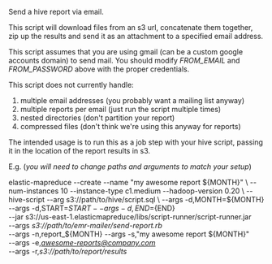Send a hive report via email.

This script will download files from an s3 url, concatenate them together, zip up the results and send it as an attachment to a specified email address.

This script assumes that you are using gmail (can be a custom google accounts domain) to send mail.  You should modify *FROM_EMAIL* and *FROM_PASSWORD* above with the proper credentials.

This script does not currently handle:
  1. multiple email addresses (you probably want a mailing list anyway)
  2. multiple reports per email (just run the script multiple times)
  3. nested directories (don't partition your report)
  4. compressed files (don't think we're using this anyway for reports)
 
The intended usage is to run this as a job step with your hive script, passing it in the location of the report results in s3.

E.g. (*you will need to change paths and arguments to match your setup*)

elastic-mapreduce --create --name "my awesome report ${MONTH}" \
  --num-instances 10 --instance-type c1.medium  --hadoop-version 0.20 \
  --hive-script --arg s3://path/to/hive/script.sql \
  --args -d,MONTH=${MONTH} --args -d,START=${START} --args -d,END=${END} \
  --jar s3://us-east-1.elasticmapreduce/libs/script-runner/script-runner.jar \
  --args *s3://path/to/emr-mailer/send-report.rb* \
  --args -n,report_${MONTH} --args -s,"my awesome report ${MONTH}" \
  --args -e,*awesome-reports@company.com* \
  --args -r,*s3://path/to/report/results*

